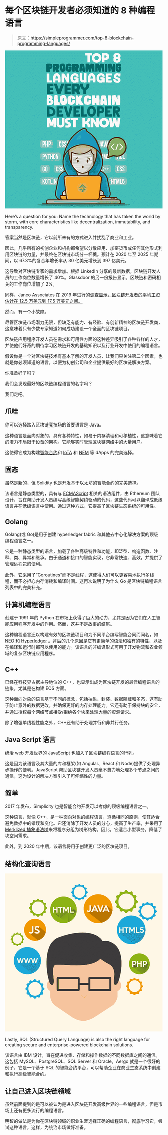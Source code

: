 # 每个区块链开发者必须知道的 8 种编程语言

> 原文：<https://simpleprogrammer.com/top-8-blockchain-programming-languages/>

![blockchain programming language](img/6c3adb46c5c5d697b56dc03d4719a48c.png)

Here’s a question for you: Name the technology that has taken the world by storm, with core characteristics like decentralization, immutability, and transparency.

答案当然是区块链，它以前所未有的方式进入并扰乱了商业和工业。

因此，几乎所有的初创企业和机构都希望以分散应用、加密货币或任何其他形式利用区块链的力量，并最终在区块链市场分一杯羹。预计在 2020 年至 2025 年期间，以 67.3%的复合年增长率从 30 亿美元增长到 397 亿美元。

这导致对区块链专家的需求增加。根据 LinkedIn 分享的最新数据，区块链开发人员的工作岗位数量增长了 40%。Glassdoor 的另一份报告显示，区块链和密码相关的工作岗位增加了 2%。

同样，Janco Associates 在 2019 年进行的[调查显示，区块链开发者的平均工资估计在 12.5 万美元到 17.5 万美元之间。](https://www.e-janco.com/Articles/2018/2018-09-27-Blockchain-Developer-Salary.html)

然而，有一个小故障。

尽管区块链市场潜力无限，但缺乏有能力、有经验、有创新精神的区块链开发商，这意味着只有少数专家知道如何成功建设一个全面的区块链项目。

区块链应用程序开发人员在需求和可用性方面的这种差异吸引了各种各样的人才，并使他们好奇的期待学习区块链开发的基础知识以及行业开发中使用的编程语言。

假设你是一个对区块链技术有基本了解的开发人员，让我们只关注第二个因素，也就是你必须知道的语言，以便为初创公司和企业提供最好的区块链解决方案。

你准备好了吗？

我们会发现最好的区块链编程语言的名字吗？

我们走吧。

## 爪哇

你可以选择踏入区块链竞技场的首要语言是 Java。

这种语言是面向对象的，具有各种特性，如易于内存清理和可移植性，这意味着它的潜力不局限于设备的架构。它能够实时管理区块链网络中的大量用户。

这使得它成为构建[智能合约](https://appinventiv.com/blog/smart-contract-guide/)和 [IoTA](http://www.amazon.com/exec/obidos/ASIN/198041887X/makithecompsi-20) 和 [NEM](https://nem.io/) 等 dApps 的完美选择。

## 固态

虽然是新的，但 Solidity 也是开发基于以太坊的智能合约的完美选择。

该语言是静态类型的，具有与 [ECMAScript](https://en.wikipedia.org/wiki/ECMAScript) 相关的语法组件，由 Ethereum 团队设计，旨在帮助开发人员编写高级智能契约驱动的代码，这些代码可以翻译成低级语言并在低级语言中使用。通过这种方式，它提高了区块链生态系统的可用性。

## Golang

Golang(或 Go)是用于创建 hyperledger fabric 和其他去中心化解决方案的顶级编程语言之一。

它是一种静态类型的语言，加载了各种高级特性和功能，即泛型、构造函数、注释、类、异常和继承。由于通道和接口的智能实现，它非常快速、高效，并提供了管理远程包的便利。

此外，它采用了“Goroutines”而不是线程，这使得人们可以更容易地执行多线程，而不必担心内存消耗和编译时间。这再次说明了为什么 Go 是区块链编程语言列表中的完美补充。

## 计算机编程语言

创建于 1991 年的 Python 在市场上获得了巨大的动力，尤其是因为它们在人工智能应用程序开发中的作用。然而，这并不是故事的结尾。

这种编程语言还以构建有效的区块链项目和为不同平台编写智能合同而闻名，如 [NEO](https://en.wikipedia.org/wiki/NEO_(cryptocurrency)) 和 [Hyperledger](https://www.hyperledger.org/) 。背后的几个原因是它有更简单的语法和独有的特性，以及在编译和运行时都可以使用的能力。该语言的非编译形式可用于开发物流和农业领域的复杂区块链应用程序。

## C++

已经在科技界占据主导地位的 C++，也显示出成为区块链开发的最佳编程语言的迹象，尤其是在构建 EOS 方面。

这种面向对象的语言基于不同的概念，包括抽象、封装、数据隐藏和多态，这有助于防止意外的数据更改，并确保更好的内存处理能力。它还有助于保持块的安全，并通过授权每个网络节点接受/拒绝各个块来处理大量的资源请求。

除了增强单线程性能之外，C++还有助于处理并行和非并行任务。

## Java Script 语言

统治 web 开发世界的 JavaScript 也加入了区块链编程语言的行列。

这是因为该语言及其大量的库和框架(如 Angular、React 和 Node)提供了处理异步操作的便利。JavaScript 帮助区块链开发人员毫不费力地处理多个节点之间的通信，这为设计的解决方案引入了可伸缩性的力量。

## 简单

2017 年发布，Simplicity 也是智能合约开发可以考虑的顶级编程语言之一。

这种语言，就像 C++，是一种面向对象的编程语言，遵循相同的原则，使其适合避免数据中的错误和变化。它还消除了开发人员的分心，提高了生产率，并采用了 [Merklized 抽象语法树](https://bitcointechtalk.com/what-is-a-bitcoin-merklized-abstract-syntax-tree-mast-33fdf2da5e2f)来将程序分组为树形结构。因此，它适合小型事务，降低了块空间需求。

此外，到 2020 年中期，该语言将用于创建更广泛的区块链项目。

## 结构化查询语言

![](img/b080477f61be83b801d650834be0dfbe.png)

Lastly, SQL (Structured Query Language) is also the right language for creating secure and enterprise-powered blockchain solutions.

该语言由 IBM 设计，旨在促进收集、存储和操作数据的不同数据库之间的通信。这包括 MySQL、PostgreSQL、SQL Server 和 Oracle。Aergo 就是一个很好的例子，它是一个基于 SQL 的智能合约平台，可以帮助企业在商业生态系统中创建和执行高级智能合约。

## 让自己进入区块链领域

虽然前面提到的是可以被认为是进入区块链开发高级世界的一些编程语言，但是市场上还有更多流行的编程语言。

明智的做法是为你在区块链领域的职业生涯选择正确的编程语言，彻底学习它，尝试这种语言，这样，为统治市场做好准备。